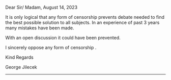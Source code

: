 Dear Sir/ Madam, August 14, 2023

It is only logical that any form of censorship prevents debate needed to find the
best possible solution to all subjects.
In an experience of past 3 years many mistakes have been made.

With an open discussion it could have been prevented.

I sincerely oppose any form of censorship .

Kind Regards

George Jilecek


-----

